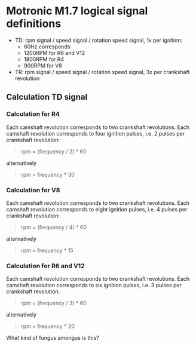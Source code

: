 # Motronic M1.7 logical signal definitions

- TD: rpm signal / speed signal / rotation speed signal, 1x per ignition:
  - 60Hz corresponds:
  - 1200RPM for R6 and V12
  - 1800RPM for R4
  - 900RPM for V8
- TR: rpm signal / speed signal / rotation speed signal, 3x per crankshaft revolution

## Calculation TD signal

### Calculation for R4

Each camshaft revolution corresponds to two crankshaft revolutions. Each camshaft revolution corresponds to four ignition pulses, i.e. 2 pulses per crankshaft revolution:

> rpm = (frequency / 2) * 60

alternatively

> rpm = frequency * 30

### Calculation for V8

Each camshaft revolution corresponds to two crankshaft revolutions. Each camshaft revolution corresponds to eight ignition pulses, i.e. 4 pulses per crankshaft revolution:

> rpm = (frequency / 4) * 60

alternatively

> rpm = frequency * 15

### Calculation for R6 and V12

Each camshaft revolution corresponds to two crankshaft revolutions. Each camshaft revolution corresponds to six ignition pulses, i.e. 3 pulses per crankshaft revolution:

> rpm = (frequency / 3) * 60

alternatively

> rpm = frequency * 20

What kind of fungus amongus is this?
